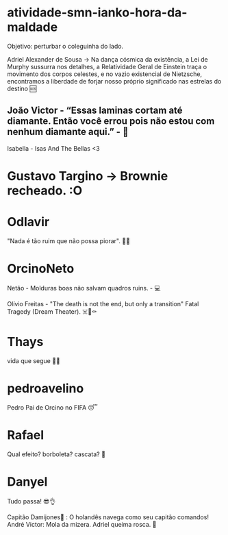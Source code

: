 # atividade-smn-ianko-hora-da-maldade
Objetivo: perturbar o coleguinha do lado. 

Adriel Alexander de Sousa 
    -> Na dança cósmica da existência, a Lei de Murphy sussurra nos detalhes, a Relatividade Geral de Einstein traça o movimento dos corpos celestes, e no vazio existencial de Nietzsche, encontramos a liberdade de forjar nosso próprio significado nas estrelas do destino 🆘
    
## João Victor - “Essas laminas cortam até diamante. Então você errou pois não estou com nenhum diamante aqui.” - 🤡

Isabella - Isas And The Bellas <3

# Gustavo Targino -> Brownie recheado. :O

# Odlavir
"Nada é tão ruim que não possa piorar". 🥲🥲

# OrcinoNeto
Netão - Molduras boas não salvam quadros ruins. - 💻

Olívio Freitas - "The death is not the end, but only a transition" Fatal Tragedy (Dream Theater). ☠️🦇⚰️

# Thays
vida que segue 👩‍💻

# pedroavelino
Pedro Pai de Orcino no FIFA 😴

# Rafael
Qual efeito? borboleta? cascata? 🧻

# Danyel
Tudo passa! 😎👌

Capitão Damijones🐙 : O holandês navega como seu capitão comandos!
André Victor: Mola da mizera. Adriel queima rosca. 🙂 
